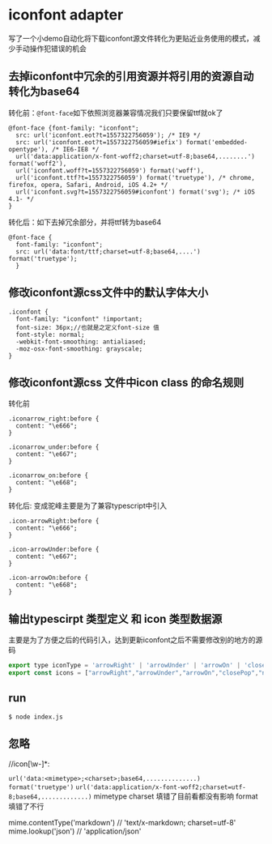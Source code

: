 # iconfont adapter

写了一个小demo自动化将下载iconfont源文件转化为更贴近业务使用的模式，减少手动操作犯错误的机会

## 去掉iconfont中冗余的引用资源并将引用的资源自动转化为base64

转化前：`@font-face`如下依照浏览器兼容情况我们只要保留ttf就ok了

```less
@font-face {font-family: "iconfont";
  src: url('iconfont.eot?t=1557322756059'); /* IE9 */
  src: url('iconfont.eot?t=1557322756059#iefix') format('embedded-opentype'), /* IE6-IE8 */
  url('data:application/x-font-woff2;charset=utf-8;base64,........') format('woff2'),
  url('iconfont.woff?t=1557322756059') format('woff'),
  url('iconfont.ttf?t=1557322756059') format('truetype'), /* chrome, firefox, opera, Safari, Android, iOS 4.2+ */
  url('iconfont.svg?t=1557322756059#iconfont') format('svg'); /* iOS 4.1- */
}

```

转化后：如下去掉冗余部分，并将ttf转为base64

```less
@font-face { 
  font-family: "iconfont";
  src: url('data:font/ttf;charset=utf-8;base64,....') format('truetype');
  }

```

## 修改iconfont源css文件中的默认字体大小

```less
.iconfont {
  font-family: "iconfont" !important;
  font-size: 36px;//也就是之定义font-size 值
  font-style: normal;
  -webkit-font-smoothing: antialiased;
  -moz-osx-font-smoothing: grayscale;
}

```

## 修改iconfont源css 文件中icon class 的命名规则

转化前

```less
.iconarrow_right:before {
  content: "\e666";
}

.iconarrow_under:before {
  content: "\e667";
}

.iconarrow_on:before {
  content: "\e668";
}
```

转化后: 变成驼峰主要是为了兼容typescript中引入

```less
.icon-arrowRight:before {
  content: "\e666";
}

.icon-arrowUnder:before {
  content: "\e667";
}

.icon-arrowOn:before {
  content: "\e668";
}
```

## 输出typescirpt 类型定义 和 icon 类型数据源

主要是为了方便之后的代码引入，达到更新iconfont之后不需要修改别的地方的源码

```js
export type iconType = 'arrowRight' | 'arrowUnder' | 'arrowOn' | 'closePop' | 'navBack' | 'selectDownRadio' | 'navSearch' | 'selectUp' | 'warning' | 'success' | 'failure' | 'wait' | 'prompt' | 'delete'
export const icons = ["arrowRight","arrowUnder","arrowOn","closePop","navBack","selectDownRadio","navSearch","selectUp","warning","success","failure","wait","prompt","delete"]
```

## run

`$ node index.js`

## 忽略

//icon[\w-]*:

`url('data:<mimetype>;<charset>;base64,..............) format('truetype')`
`url('data:application/x-font-woff2;charset=utf-8;base64,.............)`
mimetype charset 填错了目前看都没有影响   format 填错了不行

mime.contentType('markdown')  // 'text/x-markdown; charset=utf-8'
mime.lookup('json')             // 'application/json'